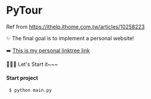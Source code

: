 # PyTour

Ref from https://ithelp.ithome.com.tw/articles/10258223

✨ The final goal is to implement a personal website! 

:arrow_right: [This is my personal linktree link](https://sophiaxxx.github.io/pytour/littleLink.html) 

🎉🎉🎉 Let's Start it~~~

#### Start project
<pre><code> $ python main.py
</code></pre>
